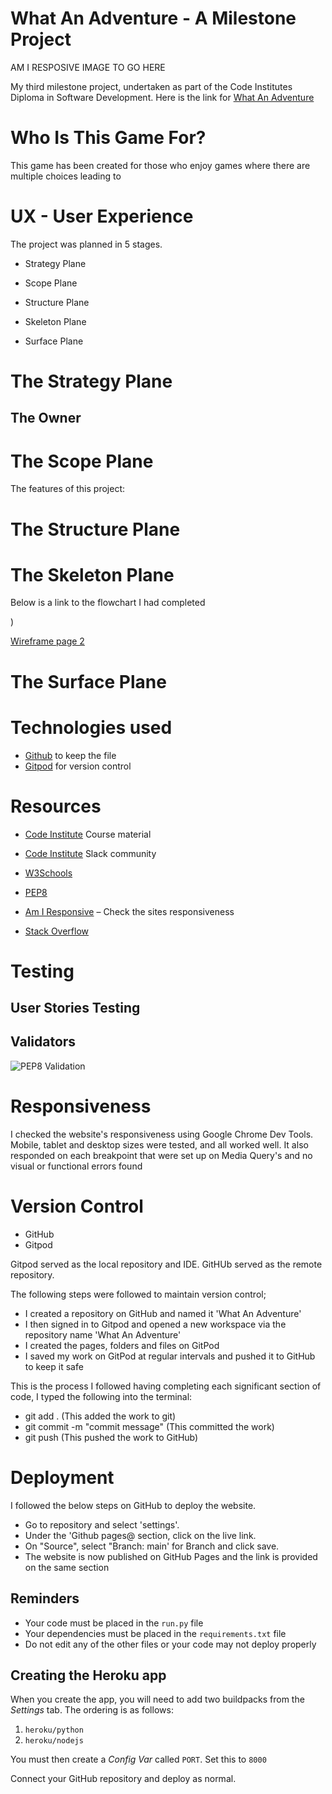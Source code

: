 # What An Adventure - A Milestone Project


AM I RESPOSIVE IMAGE TO GO HERE 


My third milestone project, undertaken as part of the Code Institutes Diploma in Software Development. 
Here is the link for [What An Adventure]()


# Who Is This Game For?

This game has been created for those who enjoy games where there are multiple choices leading to 


# UX - User Experience

The project was planned in 5 stages. 

- Strategy Plane 

- Scope Plane 

- Structure Plane

- Skeleton Plane

- Surface Plane 


# The Strategy Plane 


## The Owner



# The Scope Plane

The features of this project:




# The Structure Plane 



# The Skeleton Plane 



Below is a link to the flowchart I had completed 

[]())

[Wireframe page 2]()





# The Surface Plane 

# Technologies used
 
- [Github]( https://github.com/) to keep the file 
- [Gitpod]( https://www.gitpod.io/) for version control


# Resources
- [Code Institute](https://codeinstitute.net/) Course material
- [Code Institute](https://codeinstitute.net/) Slack community 
- [W3Schools]( https://www.w3schools.com/) 
- [PEP8]()

- [Am I Responsive](http://ami.responsivedesign.is/) – Check the sites responsiveness
- [Stack Overflow]()


# Testing

## User Stories Testing 

## Validators

<img src="" alt="PEP8 Validation">





# Responsiveness 

I checked the website's responsiveness using Google Chrome Dev Tools. Mobile, tablet and desktop sizes were tested, and all worked well. 
It also responded on each breakpoint that were set up on Media Query's and no visual or functional errors found



# Version Control 

- GitHub
- Gitpod

Gitpod served as the local repository and IDE. 
GitHUb served as the remote repository. 

The following steps were followed to maintain version control;

- I created a repository on GitHub and named it 'What An Adventure' 
- I then signed in to Gitpod and opened a new workspace via the repository name 'What An Adventure'
- I created the pages, folders and files on GitPod
- I saved my work on GitPod at regular intervals and pushed it to GitHub to keep it safe

This is the process I followed having completing each significant section of code, I typed the following into the terminal:
- git add . (This added the work to git)
- git commit -m "commit message" (This committed the work)
- git push (This pushed the work to GitHub)



# Deployment 

I followed the below steps on GitHub to deploy the website. 

- Go to repository and select 'settings'. 
- Under the 'Github pages@ section, click on the live link. 
- On "Source", select "Branch: main' for Branch and click save.
- The website is now published on GitHub Pages and the link is provided on the same section




## Reminders

* Your code must be placed in the `run.py` file
* Your dependencies must be placed in the `requirements.txt` file
* Do not edit any of the other files or your code may not deploy properly

## Creating the Heroku app

When you create the app, you will need to add two buildpacks from the _Settings_ tab. The ordering is as follows:

1. `heroku/python`
2. `heroku/nodejs`

You must then create a _Config Var_ called `PORT`. Set this to `8000`

Connect your GitHub repository and deploy as normal.
